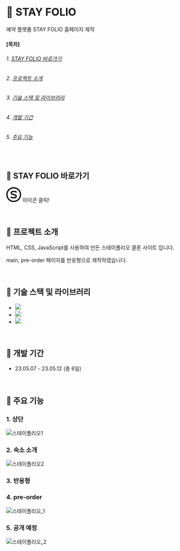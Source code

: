 # &#127988; STAY FOLIO 

예약 플랫폼 STAY FOLIO 홈페이지 제작


#### [목차]
###### 1. [STAY FOLIO 바로가기](#-ssg-landers-바로가기)
###### 2. [프로젝트 소개](#-프로젝트-소개)
###### 3. [기술 스택 및 라이브러리](#-기술-스택-및-라이브러리)
###### 4. [개발 기간](#-개발-기간)
###### 5. [주요 기능](#-주요-기능)

<br>


## &#127988; STAY FOLIO 바로가기

[<img src="./stay_icon.png" width="40" height="40">](https://soyeon1221.github.io/STAY-FOLIO/) 아이콘 클릭!

<br>


## &#127988; 프로젝트 소개

HTML, CSS, JavaScript를 사용하여 만든 스테이폴리오 클론 사이트 입니다.

main, pre-order 페이지를 반응형으로 제작하였습니다. 

<br>


## &#127988; 기술 스택 및 라이브러리

- <img src="https://img.shields.io/badge/JavaScript-ECD53F?style=flat-square&logo=JavaScript&logoColor=white"/>
- <img src="https://img.shields.io/badge/HTML5-F46D01?style=flat-square&logo=HTML5&logoColor=white"/>
- <img src="https://img.shields.io/badge/CSS3-2490D7?style=flat-square&logo=CSS3&logoColor=white"/>

<br>


## &#127988; 개발 기간

- 23.05.07 - 23.05.12 (총 6일)

<br>


## &#127988; 주요 기능

### 1. 상단
![스테이폴리오1](https://github.com/soyeon1221/STAY-FOLIO/assets/121142418/a10f6524-96fe-4d8d-95af-0131fcc3a95b)

### 2. 숙소 소개
![스테이폴리오2](https://github.com/soyeon1221/STAY-FOLIO/assets/121142418/2193da64-fe06-42f9-857e-b13f4dca1280)

### 3. 반응형

### 4. pre-order
![스테이폴리오_1](https://github.com/soyeon1221/STAY-FOLIO/assets/121142418/73b4c498-f131-4250-bcf0-9ac5eee7a825)

### 5. 공개 예정
![스테이폴리오_2](https://github.com/soyeon1221/STAY-FOLIO/assets/121142418/f0497827-b15f-47d3-a514-a9bf4d190f72)



